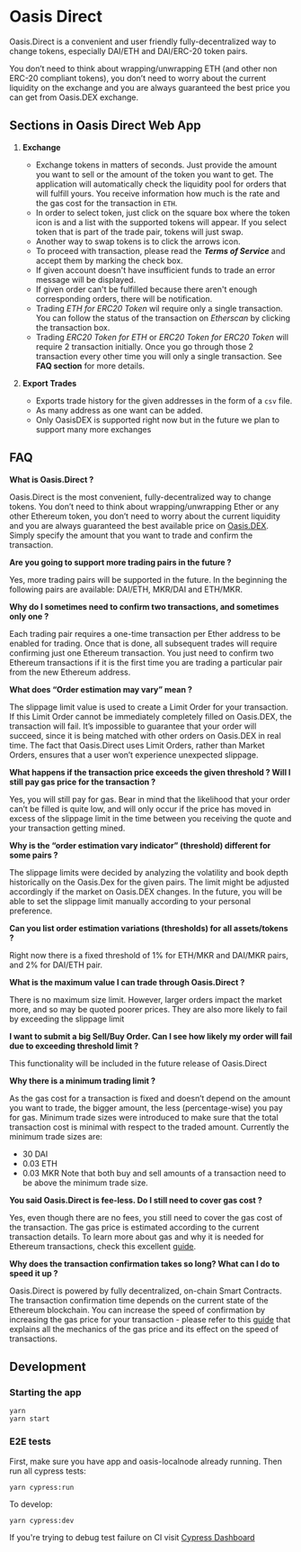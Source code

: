 
# Oasis Direct  
Oasis.Direct is a convenient and user friendly fully-decentralized way to change tokens, especially DAI/ETH and DAI/ERC-20 token pairs.   
  
You don’t need to think about wrapping/unwrapping ETH (and other non ERC-20 compliant tokens), you don’t need to worry about the current liquidity on the exchange and you are always guaranteed the best price you can get from Oasis.DEX exchange.

## Sections in Oasis Direct Web App

 1. **Exchange** 
    *  Exchange tokens in matters of seconds. Just provide the amount you want to sell or the amount of the token you want to get. The application will automatically check the liquidity pool for orders that will fulfill yours. You  receive information how much is the rate and the gas cost for the transaction in `ETH`.
    * In order to select token, just click on the square box where the token icon is and a list with the supported tokens will appear. If you select token that is part of the trade pair, tokens will just swap.
    * Another way to swap tokens is to click the arrows icon.
    * To proceed with transaction, please read the _**Terms of Service**_ and accept them by marking the check box.
    * If given account doesn't have insufficient funds to trade an error message will be displayed.
    * If given order can't be fulfilled because there aren't enough corresponding orders, there will be notification.
    * Trading _ETH for ERC20 Token_ wil require only a single transaction. You can follow the status of the transaction on _Etherscan_ by clicking the transaction box.
    * Trading _ERC20 Token for ETH_  or _ERC20 Token for ERC20 Token_ will require 2 transaction initially. Once you go through those 2 transaction every other time you will only a single transaction. See **FAQ section** for more details.
   
 2. **Export Trades**
	* Exports trade history for the given addresses in the form of a `csv` file.
	* As many address as one want can be added. 
	* Only OasisDEX is supported right now but in the future we plan to support many more exchanges


## FAQ

**What is Oasis.Direct ?**

Oasis.Direct is the most convenient, fully-decentralized way to change tokens. You don’t need to think about wrapping/unwrapping Ether or any other Ethereum token, you don’t need to worry about the current liquidity and you are always guaranteed the best available price on [Oasis.DEX](www.oasisdex.com). Simply specify the amount that you want to trade and confirm the transaction. 


**Are you going to support more trading pairs in the future ?**


Yes, more trading pairs will be supported in the future. In the beginning the following pairs are available: DAI/ETH, MKR/DAI and ETH/MKR. 

**Why do I sometimes need to confirm two transactions, and sometimes only one ?**

Each trading pair requires a one-time transaction per Ether address to be enabled for trading. Once that is done, all subsequent trades will require confirming just one Ethereum transaction. 
You just need to confirm two Ethereum transactions if it is the first time you are trading a particular pair from the new Ethereum address.

**What does “Order estimation may vary” mean ?**

The slippage limit value is used to create a Limit Order for your transaction. If this Limit Order cannot be immediately completely filled on Oasis.DEX, the transaction will fail. It’s impossible to guarantee that your order will succeed, since it is being matched with other orders on Oasis.DEX in real time. The fact that Oasis.Direct uses Limit Orders, rather than Market Orders, ensures that a user won’t experience unexpected slippage. 

**What happens if the transaction price exceeds the given threshold ? Will I still pay gas price for the transaction ?** 

Yes, you will still pay for gas. Bear in mind that the likelihood that your order can’t be filled is quite low, and will only occur if the price has moved in excess of the slippage limit in the time between you receiving the quote and your transaction getting mined.

**Why is the “order estimation vary indicator” (threshold) different for some pairs ?** 

The slippage limits were decided by analyzing the volatility and book depth historically on the Oasis.Dex for the given pairs. The limit might be adjusted accordingly if the market on Oasis.DEX changes. In the future, you will be able to set the slippage limit manually according to your personal preference.

**Can you list order estimation variations (thresholds) for all assets/tokens ?** 

Right now there is  a fixed threshold of 1% for ETH/MKR and DAI/MKR pairs, and 2% for DAI/ETH pair. 

**What is the maximum value I can trade through Oasis.Direct ?**

There is no maximum size limit. However, larger orders impact the market more, and so may be quoted poorer prices. They are also more likely to fail by exceeding the slippage limit

**I want to submit a big Sell/Buy Order. Can I see how likely my order will fail due to exceeding threshold limit ?**

This functionality will be included in the future release of Oasis.Direct

**Why there is a minimum trading limit ?** 

As the gas cost for a transaction is fixed and doesn’t  depend on the amount you want to trade, the bigger amount, the less (percentage-wise) you pay for gas. Minimum trade sizes were introduced to make sure that the total transaction cost is minimal with respect to the traded amount. Currently the minimum trade sizes are:
 * 30 DAI
 * 0.03 ETH
 * 0.03 MKR
Note that both buy and sell amounts of a transaction need to be above the minimum trade size.


**You said Oasis.Direct is fee-less. Do I still need to cover gas cost ?** 


Yes, even though there are no fees, you still need to cover the gas cost of the transaction. The gas price is estimated according to the current transaction details. To learn more about gas and why it is needed for Ethereum transactions, check this excellent [guide](https://myetherwallet.github.io/knowledge-base/gas/what-is-gas-ethereum.html). 

**Why does the transaction confirmation takes so long? What can I do to speed it up ?** 


Oasis.Direct is powered by fully decentralized, on-chain Smart Contracts. The transaction confirmation time depends on the current state of the Ethereum blockchain. You can increase the speed of confirmation by increasing the gas price for your transaction - please refer to this [guide](https://myetherwallet.github.io/knowledge-base/gas/what-is-gas-ethereum.html) that explains all the mechanics of the gas price and its effect on the speed of transactions. 

  
## Development

### Starting the app
```
yarn
yarn start
```

### E2E tests

First, make sure you have app and oasis-localnode already running. Then run all cypress tests:

```
yarn cypress:run
```

To develop:

```
yarn cypress:dev
```

If you're trying to debug test failure on CI visit [Cypress Dashboard](https://dashboard.cypress.io/#/projects/noiqfs/runs)